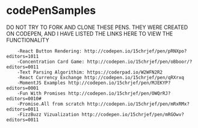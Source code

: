 # codePenSamples

DO NOT TRY TO FORK AND CLONE THESE PENS. 
THEY WERE CREATED ON CODEPEN, AND I HAVE LISTED THE LINKS HERE TO VIEW THE FUNCTIONALITY

        -React Button Rendering: http://codepen.io/15chrjef/pen/pRNXpo?editors=1011 
        -Concentration Card Game: http://codepen.io/15chrjef/pen/oBboor/?editors=0011
        -Text Parsing Algorithim: https://coderpad.io/W2WFN2R2
        -React Currency Exchange http://codepen.io/15chrjef/pen/qRXrxq
        -MomentJS Examples http://codepen.io/15chrjef/pen/MJEKYP?editors=0001
        -Fun With Promises http://codepen.io/15chrjef/pen/OWQrRJ?editors=0010#
        -Promise.All from scratch http://codepen.io/15chrjef/pen/mRxRMx?editors=0011
        -FizzBuzz Vizualization http://codepen.io/15chrjef/pen/mRGOwv?editors=0011
